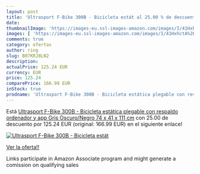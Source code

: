 ```yaml
---
layout: post
title: 'Ultrasport F-Bike 300B - Bicicleta estát al 25.00 % de descuento'
date: 
thumbnailImage: 'https://images-eu.ssl-images-amazon.com/images/I/41HxhctA%2BBL._SL200_.jpg'
images: [ 'https://images-eu.ssl-images-amazon.com/images/I/41HxhctA%2BBL._SL200_.jpg' ]
comments: true
category: ofertas
author: ring
slug: B07KRJ8LN2
description:
actualPrice: 125.24 EUR
currency: EUR
price: 125.24
comparePrice: 166.99 EUR
inStock: true
prodname: 'Ultrasport F-Bike 300B - Bicicleta estática plegable con respaldo  ordenador y app  Gris Oscuro/Negro  74 x 41 x 111 cm'
---
```


Está [Ultrasport F-Bike 300B - Bicicleta estática plegable con respaldo  ordenador y app  Gris Oscuro/Negro  74 x 41 x 111 cm](https://www.amazon.es/dp/B07KRJ8LN2/?tag=tolees-21) con 25.00 de descuento por 125.24 EUR (original: 166.99 EUR) en el siguiente enlace!

[![Ultrasport F-Bike 300B - Bicicleta estát](https://images-eu.ssl-images-amazon.com/images/I/41HxhctA%2BBL._SL200_.jpg)](https://www.amazon.es/dp/B07KRJ8LN2/?tag=tolees-21)

[Ver la oferta!!](https://www.amazon.es/dp/B07KRJ8LN2/?tag=tolees-21)

Links participate in Amazon Associate program and might generate a comission on qualifying sales


